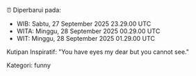 ⏰ Diperbarui pada:
- WIB: Sabtu, 27 September 2025 23.29.00 UTC
- WITA: Minggu, 28 September 2025 00.29.00 UTC
- WIT: Minggu, 28 September 2025 01.29.00 UTC

Kutipan Inspiratif:
"You have eyes my dear but you cannot see."


Kategori: funny

